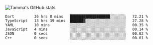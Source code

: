 ![Tamma's GitHub stats](https://github-readme-stats.vercel.app/api?username=pratamatama&theme=react&hide_border=true&show_icons=true&include_all_commits=true&count_private=true&hide=issues)

<!--START_SECTION:waka-->

```text
Dart         36 hrs 8 mins   ██████████████████░░░░░░░   72.21 %
TypeScript   13 hrs 39 mins  ██████▓░░░░░░░░░░░░░░░░░░   27.28 %
YAML         10 mins         ░░░░░░░░░░░░░░░░░░░░░░░░░   00.35 %
JavaScript   4 mins          ░░░░░░░░░░░░░░░░░░░░░░░░░   00.14 %
JSON         0 secs          ░░░░░░░░░░░░░░░░░░░░░░░░░   00.02 %
C++          0 secs          ░░░░░░░░░░░░░░░░░░░░░░░░░   00.01 %
```

<!--END_SECTION:waka-->
